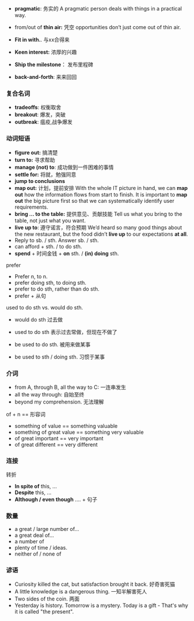 

- **pragmatic**: 务实的
  A pragmatic person deals with things in a practical way.

- from/out of **thin air:** 凭空
  opportunities don’t just come out of thin air.
- **Fit in with.**. 与xx合得来
- **Keen interest:** 浓厚的兴趣
- **Ship the milestone**： 发布里程碑
- **back-and-forth**: 来来回回



### 复合名词

- **tradeoffs**: 权衡取舍
- **breakout**: 爆发，突破
- **outbreak**: 瘟疫,战争爆发



### 动词短语

- **figure out:** 搞清楚
- **turn to:** 寻求帮助
- **manage (not) to**: 成功做到一件困难的事情
- **settle for:** 将就，勉强同意
- **jump to conclusions**
- **map out:** 计划，提前安排
  With the whole IT picture in hand, we can **map out** how the information flows from start to finish.
  It is important to **map out** the big picture first so that we can systematically identify user requirements.
- **bring ... to the table:** 提供意见、贡献技能
  Tell us what you bring to the table, not just what you want. 
- **live up to**: 遵守诺言，符合预期
  We’d heard so many good things about the new restaurant, but the food didn’t **live up** to our expectations **at all**.
- Reply to sb. / sth. 
  Answer sb. / sth.
- can afford + sth. / to do sth.
- **spend** + 时间金钱 + **on** sth. / **(in) doing** sth.



prefer

- Prefer n, to n.
- prefer doing sth, to doing sth.
- prefer to do sth, rather than do sth.
- prefer + 从句



used to do sth vs. would do sth.

- would do sth 过去做

- used to do sth 表示过去常做，但现在不做了

- be used to do sth. 被用来做某事

- be used to sth / doing sth. 习惯于某事

  



### 介词

- from A, through B, all the way to C: 一连串发生
- all the way through: 自始至终
- beyond my comprehension. 无法理解



of + n == 形容词

- something of value == something valuable
- something of great value == something very valuable
- of great important == very important
- of great different == very different



### 连接

转折

- **In spite of** this, ...
- **Despite** this, ...
- **Although / even though** .... + 句子



### 数量

- a great / large number of...
- a great deal of...
- a number of
- plenty of time / ideas.
- neither of / none of



### 谚语

- Curiosity killed the cat, but satisfaction brought it back. 好奇害死猫
- A little knowledge is a dangerous thing. 一知半解害死人
- Two sides of the coin. 两面
- Yesterday is history. Tomorrow is a mystery. Today is a gift - That's why it is called "the present".

